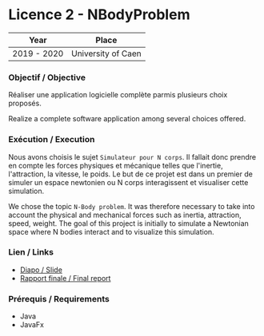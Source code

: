 # Licence 2 - NBodyProblem

| Year        | Place              |
| ----------- | ------------------ |
| 2019 - 2020 | University of Caen |

### Objectif / Objective

Réaliser une application logicielle complète parmis plusieurs choix proposés.

Realize a complete software application among several choices offered.

### Exécution / Execution

Nous avons choisis le sujet `Simulateur pour N corps`. Il fallait donc prendre en compte les forces physiques et mécanique telles que l'inertie, l'attraction, la vitesse, le poids. Le but de ce projet est dans un premier de simuler un espace newtonien ou N corps interagissent et visualiser cette simulation.

We chose the topic `N-Body problem`. It was therefore necessary to take into account the physical and mechanical forces such as inertia, attraction, speed, weight. The goal of this project is initially to simulate a Newtonian space where N bodies interact and to visualize this simulation.

### Lien / Links

- [Diapo / Slide](Diapo.pdf)
- [Rapport finale / Final report](Rapport.pdf)

### Prérequis / Requirements

- Java
- JavaFx
